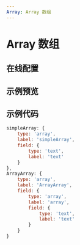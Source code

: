 ```yaml
---
Array: Array 数组
---
```

# Array 数组

## 在线配置
<ClientOnly>
<ams-config name="array" type="field"/>
</ClientOnly>

## 示例预览
<ClientOnly>
<demo-list :type="'array'"></demo-list>
</ClientOnly>

## 示例代码
```js
simpleArray: {
    type: 'array',
    label: 'simpleArray',
    field: {
        type: 'text',
        label: 'text'
    }
},
ArrayArray: {
    type: 'array',
    label: 'ArrayArray',
    field: {
        type: 'array',
        label: 'array',
        field: {
            type: 'text',
            label: 'text'
        }
    }
}
```